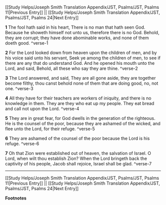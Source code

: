 [[Study Helps/Joseph Smith Translation Appendix/JST, Psalms/JST, Psalms 11|Previous Entry]]  ||  [[Study Helps/Joseph Smith Translation Appendix/JST, Psalms/JST, Psalms 24|Next Entry]]

**1**  The fool hath said in his heart, There is no man that hath seen God. Because he showeth himself not unto us, therefore there is no God. Behold, they are corrupt; they have done abominable works, and none of them doeth good. ^verse-1

**2**  For the Lord looked down from heaven upon the children of men, and by his voice said unto his servant, Seek ye among the children of men, to see if there are any that do understand God. And he opened his mouth unto the Lord, and said, Behold, all these who say they are thine. ^verse-2

**3**  The Lord answered, and said, They are all gone aside, they are together become filthy, thou canst behold none of them that are doing good, no, not one. ^verse-3

**4**  All they have for their teachers are workers of iniquity, and there is no knowledge in them. They are they who eat up my people. They eat bread and call not upon the Lord. ^verse-4

**5**  They are in great fear, for God dwells in the generation of the righteous. He is the counsel of the poor, because they are ashamed of the wicked, and flee unto the Lord, for their refuge. ^verse-5

**6**  They are ashamed of the counsel of the poor because the Lord is his refuge. ^verse-6

**7**  Oh that Zion were established out of heaven, the salvation of Israel. O Lord, when wilt thou establish Zion? When the Lord bringeth back the captivity of his people, Jacob shall rejoice, Israel shall be glad. ^verse-7


---
[[Study Helps/Joseph Smith Translation Appendix/JST, Psalms/JST, Psalms 11|Previous Entry]]  ||  [[Study Helps/Joseph Smith Translation Appendix/JST, Psalms/JST, Psalms 24|Next Entry]]


**Footnotes**
